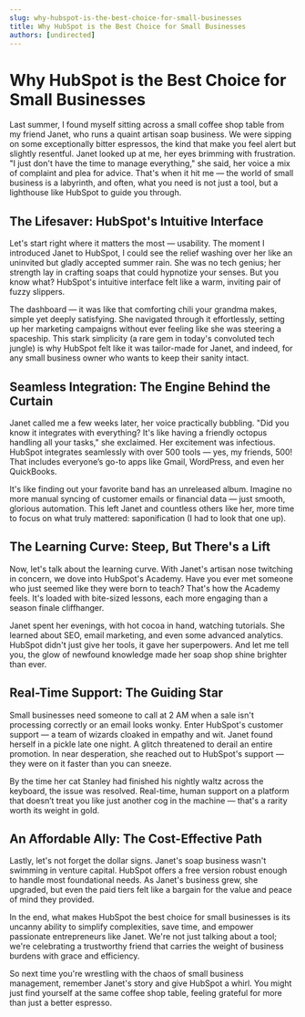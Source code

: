 ```yaml
---
slug: why-hubspot-is-the-best-choice-for-small-businesses
title: Why HubSpot is the Best Choice for Small Businesses
authors: [undirected]
---
```


# Why HubSpot is the Best Choice for Small Businesses

Last summer, I found myself sitting across a small coffee shop table from my friend Janet, who runs a quaint artisan soap business. We were sipping on some exceptionally bitter espressos, the kind that make you feel alert but slightly resentful. Janet looked up at me, her eyes brimming with frustration. "I just don't have the time to manage everything," she said, her voice a mix of complaint and plea for advice. That's when it hit me — the world of small business is a labyrinth, and often, what you need is not just a tool, but a lighthouse like HubSpot to guide you through.

## The Lifesaver: HubSpot's Intuitive Interface

Let's start right where it matters the most — usability. The moment I introduced Janet to HubSpot, I could see the relief washing over her like an uninvited but gladly accepted summer rain. She was no tech genius; her strength lay in crafting soaps that could hypnotize your senses. But you know what? HubSpot's intuitive interface felt like a warm, inviting pair of fuzzy slippers.

The dashboard — it was like that comforting chili your grandma makes, simple yet deeply satisfying. She navigated through it effortlessly, setting up her marketing campaigns without ever feeling like she was steering a spaceship. This stark simplicity (a rare gem in today's convoluted tech jungle) is why HubSpot felt like it was tailor-made for Janet, and indeed, for any small business owner who wants to keep their sanity intact.

## Seamless Integration: The Engine Behind the Curtain

Janet called me a few weeks later, her voice practically bubbling. "Did you know it integrates with everything? It's like having a friendly octopus handling all your tasks," she exclaimed. Her excitement was infectious. HubSpot integrates seamlessly with over 500 tools — yes, my friends, 500! That includes everyone’s go-to apps like Gmail, WordPress, and even her QuickBooks. 

It's like finding out your favorite band has an unreleased album. Imagine no more manual syncing of customer emails or financial data — just smooth, glorious automation. This left Janet and countless others like her, more time to focus on what truly mattered: saponification (I had to look that one up).

## The Learning Curve: Steep, But There's a Lift

Now, let's talk about the learning curve. With Janet's artisan nose twitching in concern, we dove into HubSpot's Academy. Have you ever met someone who just seemed like they were born to teach? That's how the Academy feels. It's loaded with bite-sized lessons, each more engaging than a season finale cliffhanger.

Janet spent her evenings, with hot cocoa in hand, watching tutorials. She learned about SEO, email marketing, and even some advanced analytics. HubSpot didn't just give her tools, it gave her superpowers. And let me tell you, the glow of newfound knowledge made her soap shop shine brighter than ever.

## Real-Time Support: The Guiding Star

Small businesses need someone to call at 2 AM when a sale isn't processing correctly or an email looks wonky. Enter HubSpot's customer support — a team of wizards cloaked in empathy and wit. Janet found herself in a pickle late one night. A glitch threatened to derail an entire promotion. In near desperation, she reached out to HubSpot's support — they were on it faster than you can sneeze.

By the time her cat Stanley had finished his nightly waltz across the keyboard, the issue was resolved. Real-time, human support on a platform that doesn’t treat you like just another cog in the machine — that's a rarity worth its weight in gold.

## An Affordable Ally: The Cost-Effective Path

Lastly, let's not forget the dollar signs. Janet's soap business wasn't swimming in venture capital. HubSpot offers a free version robust enough to handle most foundational needs. As Janet's business grew, she upgraded, but even the paid tiers felt like a bargain for the value and peace of mind they provided.

In the end, what makes HubSpot the best choice for small businesses is its uncanny ability to simplify complexities, save time, and empower passionate entrepreneurs like Janet. We're not just talking about a tool; we're celebrating a trustworthy friend that carries the weight of business burdens with grace and efficiency.

So next time you're wrestling with the chaos of small business management, remember Janet's story and give HubSpot a whirl. You might just find yourself at the same coffee shop table, feeling grateful for more than just a better espresso.